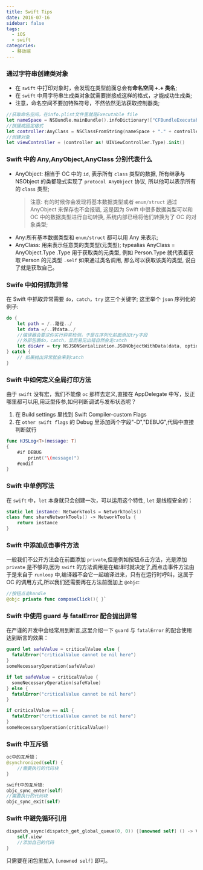 ```yaml
---
title: Swift Tips
date: 2016-07-16
sidebar: false
tags:
  - iOS
  - swift
categories:
  - 移动端
---
```


### 通过字符串创建类对象

- 在 `swift` 中打印对象时，会发现在类型前面总会有**命名空间 +.+ 类名**;
- 在 `swift` 中用字符串生成类对象就需要拼接成这样的格式，才能成功生成类;
- 注意，命名空间不要加特殊符号，不然依然无法获取控制器类;

```swift
//获取命名空间，在info.plist文件里就是Executable file
let nameSpace = NSBundle.mainBundle().infoDictionary!["CFBundleExecutable"] as! String
//拼接成固定格式
let controller:AnyClass = NSClassFromString(nameSpace + "." + controllerName)!
//创建对象
let viewController = (controller as! UIViewController.Type).init()
```

### Swift 中的 Any,AnyObject,AnyClass 分别代表什么

- AnyObject: 相当于 OC 中的 `id`, 表示所有 `class` 类型的数据, 所有继承与 NSObject 的类都隐式实现了 `protocol AnyObject` 协议, 所以他可以表示所有的 `class` 类型;
  > 注意: 有的时候你会发现将基本数据类型或者 `enum/struct` 通过 AnyObject 来保存也不会报错, 这是因为 Swift 中很多数据类型可以和 OC 中的数据类型进行自动转换, 系统内部已经将他们转换为了 OC 的对象类型;
- Any:所有基本数据类型和 `enum/struct` 都可以用 Any 来表示;
- AnyClass: 用来表示任意类的类类型(元类型);
  typealias AnyClass = AnyObject.Type .Type 用于获取类的元类型, 例如 Person.Type 就代表着获取 Person 的元类型 `.self` 如果通过类名调用, 那么可以获取该类的类型, 说白了就是获取自己。

### Swife 中如何抓取异常

在 Swift 中抓取异常需要 `do`，`catch`，`try` 这三个关键字;
这里举个 `json` 序列化的例子:

```swift
do {
    let path = /..路径../
    let data =/..转data../
    //编译器会要求你实行异常检测，于是在序列化前面添加try字段
    //外部包裹do，catch，显而易见出错自然会走catch
    let dicArr = try NSJSONSerialization.JSONObjectWithData(data, options: NSJSONReadingOptions.MutableContainers)
} catch {
    // 如果抛出异常就会来到catch
}
```

### Swift 中如何定义全局打印方法

由于 `swift` 没有宏，我们不能像 `oc` 那样去定义,直接在 AppDelegate 中写，反正哪里都可以用,用泛型传参,如何判断调试与发布状态呢？

1. 在 Build settings 里找到 Swift Compiler-custom Flags
2. 在 `other swift flags` 的 Debug 里添加两个字段"-D","DEBUG",代码中直接判断就行

```swift
func HJSLog<T>(message: T)
{
    #if DEBUG
        print("\(message)")
    #endif
}
```

### Swift 中单例写法

在 `swift` 中，`let` 本身就只会创建一次，可以运用这个特性, `let` 是线程安全的：

```swift
static let instance: NetworkTools = NetworkTools()
class func shareNetworkTools() -> NetworkTools {
    return instance
}
```

### Swift 中添加点击事件方法

一般我们不公开方法会在前面添加 `private`,但是例如按钮点击方法，光是添加 `private` 是不够的,因为 `swift` 的方法调用是在编译时就决定了,而点击事件方法由于是来自于 `runloop` 中,编译器不会它一起编译进来，只有在运行时呼叫，这属于 OC 的调用方式,所以我们还需要再在方法前面加上 `@objc`:

```swift
//按钮点击handle
@objc private func composeClick(){ }`
```

### Swift 中使用 guard 与 fatalError 配合抛出异常

在严谨的开发中会经常用到断言,这里介绍一下 `guard` 与 `fatalError` 的配合使用达到断言的效果：

```swift
guard let safeValue = criticalValue else {
  fatalError("criticalValue cannot be nil here")
}
someNecessaryOperation(safeValue)

if let safeValue = criticalValue {
  someNecessaryOperation(safeValue)
} else {
  fatalError("criticalValue cannot be nil here")
}

if criticalValue == nil {
  fatalError("criticalValue cannot be nil here")
}
someNecessaryOperation(criticalValue!)
```

### Swift 中互斥锁

```swift
oc中的互斥锁：
@synchronized(self) {
    //需要执行的代码块
}

swift中的互斥锁:
objc_sync_enter(self)
//需要执行的代码块
objc_sync_exit(self)
```

### Swift 中避免循环引用

```swift
dispatch_async(dispatch_get_global_queue(0, 0)) {[unowned self] () -> Void in
    self.view
    //添加自己的代码
}
```

只需要在闭包里加入 `[unowned self]` 即可。
